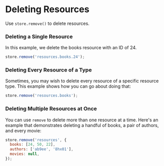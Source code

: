 # Deleting Resources

Use `store.remove()` to delete resources.

### Deleting a Single Resource

In this example, we delete the books resource with an ID of 24.

```js
store.remove('resources.books.24');
```

### Deleting Every Resource of a Type

Sometimes, you may wish to delete every resource of a specific resource type.
This example shows how you can go about doing that:

```js
store.remove('resources.books');
```

### Deleting Multiple Resources at Once

You can use `remove` to delete more than one resource at a time. Here's an example
that demonstrates deleting a handful of books, a pair of authors, and every movie:

```js
store.remove('resources', {
  books: [24, 50, 22],
  authors: ['ab9ee', '8hx01'],
  movies: null,
});
```
